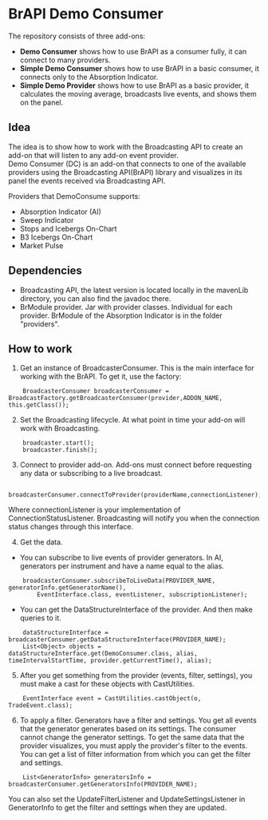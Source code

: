 # BrAPI Demo Consumer

The repository consists of three add-ons:
- **Demo Consumer** shows how to use BrAPI as a consumer fully, it can connect to many providers. 
- **Simple Demo Consumer** shows how to use BrAPI in a basic consumer, it connects only to the Absorption Indicator.
- **Simple Demo Provider** shows how to use BrAPI as a basic provider, it calculates the moving average, broadcasts live events, and shows them on the panel.

## Idea
The idea is to show how to work with the Broadcasting API to create an add-on that will listen to any add-on event provider.
<br>Demo Consumer (DC) is an add-on that connects to one of the available providers using the Broadcasting API(BrAPI) 
library and visualizes in its panel the events received via Broadcasting API.

Providers that DemoConsume supports:
- Absorption Indicator (AI)
- Sweep Indicator
- Stops and Icebergs On-Chart
- B3 Icebergs On-Chart
- Market Pulse

## Dependencies
- Broadcasting API, the latest version is located locally in the mavenLib directory, you can also find the javadoc there.
- BrModule provider. Jar with provider classes. Individual for each provider. BrModule of the Absorption Indicator is in the folder "providers".

## How to work
1. Get an instance of BroadcasterConsumer. This is the main interface for working with the BrAPI. To get it, use the factory:
```
    BroadcasterConsumer broadcasterConsumer = BroadcastFactory.getBroadcasterConsumer(provider,ADDON_NAME, this.getClass());
```

2. Set the Broadcasting lifecycle. At what point in time your add-on will work with Broadcasting.
```
    broadcaster.start();
    broadcaster.finish();
```

3. Connect to provider add-on. Add-ons must connect before requesting any data or subscribing to a live broadcast.
```
    broadcasterConsumer.connectToProvider(providerName,connectionListener);
```
Where connectionListener is your implementation of ConnectionStatusListener. Broadcasting will notify you when the connection status changes through this interface.

4. Get the data.
- You can subscribe to live events of provider generators. In AI, generators per instrument and have a name equal to the alias.
```
    broadcasterConsumer.subscribeToLiveData(PROVIDER_NAME, generatorInfo.getGeneratorName(),
        EventInterface.class, eventListener, subscriptionListener);
```
- You can get the DataStructureInterface of the provider. And then make queries to it.
```
    dataStructureInterface = broadcasterConsumer.getDataStructureInterface(PROVIDER_NAME);
    List<Object> objects = dataStructureInterface.get(DemoConsumer.class, alias, timeIntervalStartTime, provider.getCurrentTime(), alias);
```

5. After you get something from the provider (events, filter, settings), you must make a cast for these objects with CastUtilities.
```
    EventInterface event = CastUtilities.castObject(o, TradeEvent.class);
```

6. To apply a filter. Generators have a filter and settings. 
You get all events that the generator generates based on its settings. 
The consumer cannot change the generator settings. 
To get the same data that the provider visualizes, you must apply the provider's filter to the events.
You can get a list of filter information from which you can get the filter and settings.
```
    List<GeneratorInfo> generatorsInfo = broadcasterConsumer.getGeneratorsInfo(PROVIDER_NAME);
```
You can also set the UpdateFilterListener and UpdateSettingsListener in GeneratorInfo to get the filter and settings when they are updated.

